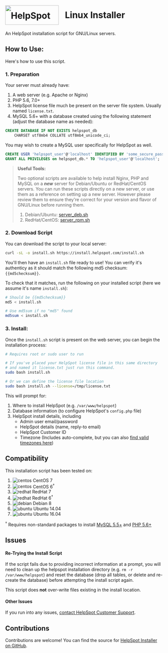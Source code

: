 

<h1 style="line-height:62px;"><img src="https://www.helpspot.com/img/logo.png" alt="HelpSpot logo" height="62" width="171" style="float: left; margin-right: 20px;"> Linux Installer</h1>

An HelpSpot installation script for GNU/Linux servers.

## How to Use:

Here's how to use this script.

### 1. Preparation

Your server must already have:

1. A web server (e.g. Apache or Nginx)
2. PHP 5.6, 7.0+
3. HelpSpot license file much be present on the server file system. Usually named `license.txt`.
4. MySQL 5.6+ with a database created using the following statement (adjust the database name as needed):

```sql
CREATE DATABASE IF NOT EXISTS helpspot_db 
    CHARSET utf8mb4 COLLATE utf8mb4_unicode_ci;
```

You may wish to create a MySQL user specifically for HelpSpot as well.

```sql
CREATE USER 'helpspot_user'@'localhost' IDENTIFIED BY 'some_secure_password';
GRANT ALL PRIVILEGES on helpspot_db.* TO 'helpspot_user'@'localhost';
```

> **Useful Tools:**
>
> Two optional scripts are available to help install Nginx, PHP and MySQL on a ***new*** server for Debian/Ubuntu or RedHat/CentOS servers. You can run these scripts directly on a new server, or use them as a reference on setting up a new server. However please review them to ensure they're correct for your version and flavor of GNU/Linux before running them.
>
> 1. Debian/Ubuntu: [server_deb.sh](https://install.helpspot.com/server_deb.sh)
> 2. RedHat/CentOS: [server_rpm.sh](https://install.helpspot.com/server_rpm.sh)

### 2. Download Script

You can download the script to your local server:

```bash
curl -sL -o install.sh https://install.helpspot.com/install.sh
```

You'll then have an `install.sh` file ready to use! You can verify it's authenticy as it should match the following md5 checksum: `{{md5checksum}}`.

To check that it matches, run the following on your installed script (here we assume it's name `install.sh`):

```bash
# Should be {{md5checksum}}
md5 < install.sh

# Use md5sum if no "md5" found
md5sum < install.sh
```

### 3. Install:

Once the `install.sh` script is present on the web server, you can begin the installation process:

```bash
# Requires root or sudo user to run

# If you've placed your HelpSpot license file in this same directory
# and named it license.txt just run this command.
sudo bash install.sh

# Or we can define the license file location
sudo bash install.sh --license=/tmp/license.txt
```

This will prompt for:

1. Where to install HelpSpot (e.g. `/var/www/helpspot`)
2. Database information (to configure HelpSpot's `config.php` file)
3. HelpSpot install details, including 
    - Admin user email/password
    - HelpSpot details (name, reply-to email)
    - HelpSpot Customer ID
    - Timezone (Includes auto-complete, but you can also [find valid timezones here](http://php.net/manual/en/timezones.php))

## Compatibility

This installation script has been tested on:

1. ![centos](https://s3.amazonaws.com/helpspot-assets/os-centos.png) CentOS 7
2. ![centos](https://s3.amazonaws.com/helpspot-assets/os-centos.png) CentOS 6<sup>†</sup>
3. ![redhat](https://s3.amazonaws.com/helpspot-assets/os-rh.png) RedHat 7
4. ![redhat](https://s3.amazonaws.com/helpspot-assets/os-rh.png) RedHat 6<sup>†</sup>
5. ![debian](https://s3.amazonaws.com/helpspot-assets/os-debian.png) Debian 8
6. ![ubuntu](https://s3.amazonaws.com/helpspot-assets/os-ubuntu.png) Ubuntu 14.04
7. ![ubuntu](https://s3.amazonaws.com/helpspot-assets/os-ubuntu.png) Ubuntu 16.04

<sup>†</sup> Requires non-standard packages to install [MySQL 5.5+](http://www.tecmint.com/install-latest-mysql-on-rhel-centos-and-fedora/) and [PHP 5.6+](https://webtatic.com/packages/php56/)

## Issues

#### Re-Trying the Install Script

If the script fails due to providing incorrect information at a prompt, you will need to clean up the helpspot installation directory (e.g. `rm -r /var/www/helpspot`) and reset the database (drop all tables, or delete and re-create the database) before attempting the install script again.

This script does **not** over-write files existing in the install location.

#### Other Issues

If you run into any issues, [contact HelpSpot Customer Support](https://support.helpspot.com/index.php?pg=request).


## Contributions

Contributions are welcome! You can find the source for [HelpSpot Installer on GitHub](https://github.com/userscape/helpspot-installer).
